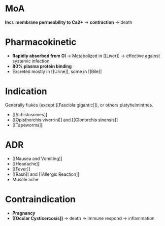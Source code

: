 # MoA
**Incr. membrane permeability to Ca2+** -> **contraction** -> death

# Pharmacokinetic
- **Rapidly absorbed from GI** -> Metabolized in [[Liver]] -> effective against systemic infection
- **80% plasma protein binding** 
- Excreted mostly in [[Urine]], some in [[Bile]]

# Indication
Generally flukes (except [[Fasciola gigantic]]), or others platyhelminthes.
- [[Schistosomes]]
- [[Opisthorchis viverrini]] and [[Clonorchis sinensis]]
- [[Tapeworms]]

# ADR
- [[Nausea and Vomiting]]
- [[Headache]]
- [[Fever]]
- [[Rash]] and [[Allergic Reaction]]
- Muscle ache

# Contraindication
- **Pragnancy**
- **[[Ocular Cysticercosis]]** -> death -> immune respond -> inflammation 